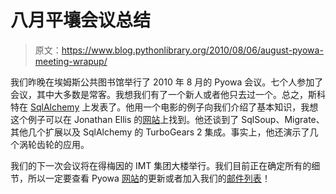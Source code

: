 # 八月平壤会议总结

> 原文：<https://www.blog.pythonlibrary.org/2010/08/06/august-pyowa-meeting-wrapup/>

我们昨晚在埃姆斯公共图书馆举行了 2010 年 8 月的 Pyowa 会议。七个人参加了会议，其中大多数是常客。我想我们有了一个新人或者他只去过一个。总之，斯科特在 [SqlAlchemy](http://www.sqlalchemy.org) 上发表了。他用一个电影的例子向我们介绍了基本知识，我想这个例子可以在 Jonathan Ellis 的[网站](http://spyced.blogspot.com/)上找到。他还谈到了 SqlSoup、Migrate、其他几个扩展以及 SqlAlchemy 的 TurboGears 2 集成。事实上，他还演示了几个涡轮齿轮的应用。

我们的下一次会议将在得梅因的 IMT 集团大楼举行。我们目前正在确定所有的细节，所以一定要查看 Pyowa [网站](http://www.pyowa.org)的更新或者加入我们的[邮件列表](http://pyowalist.pythonlibrary.org/listinfo.cgi/pyowa-pythonlibrary.org)！